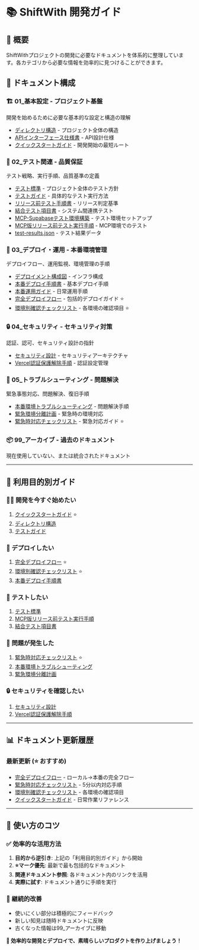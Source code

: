 # 📚 ShiftWith 開発ガイド

## 🎯 **概要**
ShiftWithプロジェクトの開発に必要なドキュメントを体系的に整理しています。各カテゴリから必要な情報を効率的に見つけることができます。

## 📂 **ドキュメント構成**

### 🏗️ **01_基本設定** - プロジェクト基盤
開発を始めるために必要な基本的な設定と構造の理解
- [ディレクトリ構造](./01_基本設定/01_ディレクトリ構造.md) - プロジェクト全体の構造
- [APIインターフェース仕様書](./01_基本設定/04_APIインターフェース仕様書.md) - API設計仕様
- [クイックスタートガイド](./01_基本設定/18_クイックスタートガイド.md) - 開発開始の最短ルート

### 🧪 **02_テスト関連** - 品質保証
テスト戦略、実行手順、品質基準の定義
- [テスト標準](./02_テスト関連/02_テスト標準.md) - プロジェクト全体のテスト方針
- [テストガイド](./02_テスト関連/03_テストガイド.md) - 具体的なテスト実行方法
- [リリース前テスト手順書](./02_テスト関連/04_リリース前テスト手順書.md) - リリース判定基準
- [結合テスト項目書](./02_テスト関連/05_結合テスト項目書.md) - システム間連携テスト
- [MCP-Supabaseテスト環境構築](./02_テスト関連/06_MCP-Supabaseテスト環境構築.md) - テスト環境セットアップ
- [MCP版リリース前テスト実行手順](./02_テスト関連/08_MCP版リリース前テスト実行手順.md) - MCP環境でのテスト
- [test-results.json](./02_テスト関連/test-results.json) - テスト結果データ

### 🚀 **03_デプロイ・運用** - 本番環境管理
デプロイフロー、運用監視、環境管理の手順
- [デプロイメント構成図](./03_デプロイ・運用/06_デプロイメント構成図.md) - インフラ構成
- [本番デプロイ手順書](./03_デプロイ・運用/07_本番デプロイ手順書.md) - 基本デプロイ手順
- [本番運用ガイド](./03_デプロイ・運用/10_本番運用ガイド.md) - 日常運用手順
- [完全デプロイフロー](./03_デプロイ・運用/15_完全デプロイフロー.md) - 包括的デプロイガイド ⭐
- [環境別確認チェックリスト](./03_デプロイ・運用/17_環境別確認チェックリスト.md) - 各環境の確認項目 ⭐

### 🔒 **04_セキュリティ** - セキュリティ対策
認証、認可、セキュリティ設計の指針
- [セキュリティ設計](./04_セキュリティ/05_セキュリティ設計.md) - セキュリティアーキテクチャ
- [Vercel認証保護解除手順](./04_セキュリティ/11_Vercel認証保護解除手順.md) - 認証設定管理

### 🚨 **05_トラブルシューティング** - 問題解決
緊急事態対応、問題解決、復旧手順
- [本番環境トラブルシューティング](./05_トラブルシューティング/12_本番環境トラブルシューティング.md) - 問題解決手順
- [緊急環境分離計画](./05_トラブルシューティング/13_緊急環境分離計画.md) - 緊急時の環境対応
- [緊急時対応チェックリスト](./05_トラブルシューティング/16_緊急時対応チェックリスト.md) - 緊急対応ガイド ⭐

### 📦 **99_アーカイブ** - 過去のドキュメント
現在使用していない、または統合されたドキュメント

---

## 🎯 **利用目的別ガイド**

### 🏃‍♂️ **開発を今すぐ始めたい**
1. [クイックスタートガイド](./01_基本設定/18_クイックスタートガイド.md) ⭐
2. [ディレクトリ構造](./01_基本設定/01_ディレクトリ構造.md)
3. [テストガイド](./02_テスト関連/03_テストガイド.md)

### 🚀 **デプロイしたい**
1. [完全デプロイフロー](./03_デプロイ・運用/15_完全デプロイフロー.md) ⭐
2. [環境別確認チェックリスト](./03_デプロイ・運用/17_環境別確認チェックリスト.md) ⭐
3. [本番デプロイ手順書](./03_デプロイ・運用/07_本番デプロイ手順書.md)

### 🧪 **テストしたい**
1. [テスト標準](./02_テスト関連/02_テスト標準.md)
2. [MCP版リリース前テスト実行手順](./02_テスト関連/08_MCP版リリース前テスト実行手順.md)
3. [結合テスト項目書](./02_テスト関連/05_結合テスト項目書.md)

### 🚨 **問題が発生した**
1. [緊急時対応チェックリスト](./05_トラブルシューティング/16_緊急時対応チェックリスト.md) ⭐
2. [本番環境トラブルシューティング](./05_トラブルシューティング/12_本番環境トラブルシューティング.md)
3. [緊急環境分離計画](./05_トラブルシューティング/13_緊急環境分離計画.md)

### 🔒 **セキュリティを確認したい**
1. [セキュリティ設計](./04_セキュリティ/05_セキュリティ設計.md)
2. [Vercel認証保護解除手順](./04_セキュリティ/11_Vercel認証保護解除手順.md)

---

## 📊 **ドキュメント更新履歴**

### 最新更新 (⭐ おすすめ)
- [完全デプロイフロー](./03_デプロイ・運用/15_完全デプロイフロー.md) - ローカル→本番の完全フロー
- [緊急時対応チェックリスト](./05_トラブルシューティング/16_緊急時対応チェックリスト.md) - 5分以内対応手順
- [環境別確認チェックリスト](./03_デプロイ・運用/17_環境別確認チェックリスト.md) - 各環境の確認項目
- [クイックスタートガイド](./01_基本設定/18_クイックスタートガイド.md) - 日常作業リファレンス

---

## 🎯 **使い方のコツ**

### ✅ **効率的な活用方法**
1. **目的から逆引き**: 上記の「利用目的別ガイド」から開始
2. **⭐マーク優先**: 最新で最も包括的なドキュメント
3. **関連ドキュメント参照**: 各ドキュメント内のリンクを活用
4. **実際に試す**: ドキュメント通りに手順を実行

### 🔄 **継続的改善**
- 使いにくい部分は積極的にフィードバック
- 新しい知見は随時ドキュメントに反映
- 古くなった情報は99_アーカイブに移動

**🚀 効率的な開発とデプロイで、素晴らしいプロダクトを作り上げましょう！**
